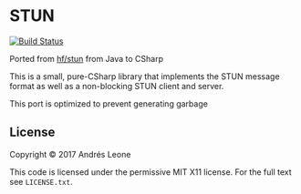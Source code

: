 STUN
====
[![Build Status](https://travis-ci.org/WebRTC-csharp/stun.svg?branch=master)](https://travis-ci.org/WebRTC-csharp/stun)

Ported from [hf/stun](https://github.com/hf/stun) from Java to CSharp

This is a small, pure-CSharp library that implements the STUN message format as
well as a non-blocking STUN client and server.

This port is optimized to prevent generating garbage

## License

Copyright &copy; 2017 Andrés Leone

This code is licensed under the permissive MIT X11 license. For the full text
see `LICENSE.txt`.
